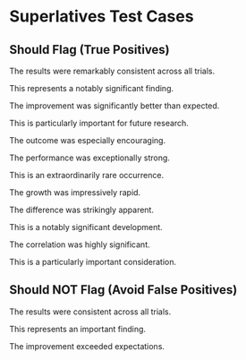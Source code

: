 # Superlatives Test Cases

## Should Flag (True Positives)

The results were remarkably consistent across all trials.

This represents a notably significant finding.

The improvement was significantly better than expected.

This is particularly important for future research.

The outcome was especially encouraging.

The performance was exceptionally strong.

This is an extraordinarily rare occurrence.

The growth was impressively rapid.

The difference was strikingly apparent.

This is a notably significant development.

The correlation was highly significant.

This is a particularly important consideration.

## Should NOT Flag (Avoid False Positives)

The results were consistent across all trials.

This represents an important finding.

The improvement exceeded expectations.
